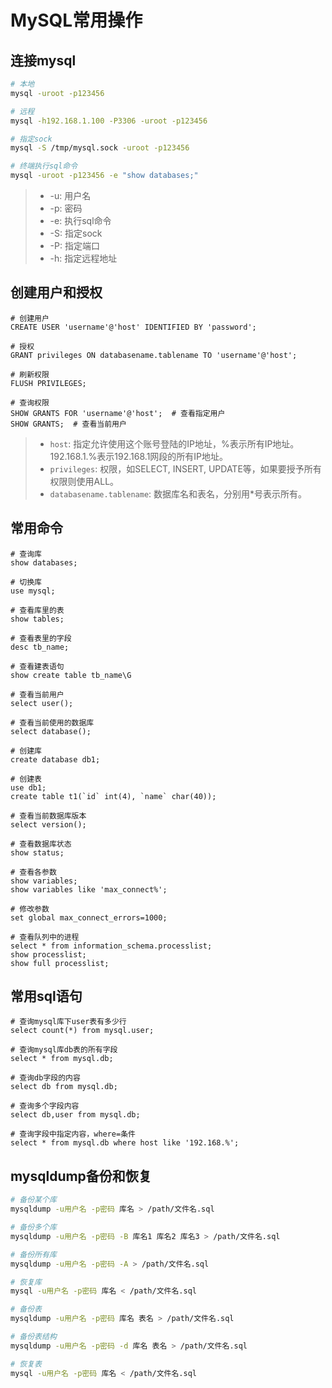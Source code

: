 # MySQL常用操作

## 连接mysql
```bash
# 本地
mysql -uroot -p123456

# 远程
mysql -h192.168.1.100 -P3306 -uroot -p123456

# 指定sock
mysql -S /tmp/mysql.sock -uroot -p123456

# 终端执行sql命令
mysql -uroot -p123456 -e "show databases;"
```
> - -u: 用户名
> - -p: 密码
> - -e: 执行sql命令
> - -S: 指定sock
> - -P: 指定端口
> - -h: 指定远程地址

## 创建用户和授权
```mysql
# 创建用户
CREATE USER 'username'@'host' IDENTIFIED BY 'password';

# 授权
GRANT privileges ON databasename.tablename TO 'username'@'host';

# 刷新权限
FLUSH PRIVILEGES;

# 查询权限
SHOW GRANTS FOR 'username'@'host';  # 查看指定用户
SHOW GRANTS;  # 查看当前用户
```
> - `host`: 指定允许使用这个账号登陆的IP地址，%表示所有IP地址。192.168.1.%表示192.168.1网段的所有IP地址。
> - `privileges`: 权限，如SELECT, INSERT, UPDATE等，如果要授予所有权限则使用ALL。
> - `databasename.tablename`: 数据库名和表名，分别用*号表示所有。

## 常用命令
```mysql
# 查询库 
show databases;

# 切换库 
use mysql;

# 查看库里的表
show tables;

# 查看表里的字段 
desc tb_name;

# 查看建表语句 
show create table tb_name\G

# 查看当前用户 
select user();

# 查看当前使用的数据库 
select database();

# 创建库 
create database db1;

# 创建表 
use db1; 
create table t1(`id` int(4), `name` char(40));

# 查看当前数据库版本 
select version();

# 查看数据库状态 
show status;

# 查看各参数 
show variables; 
show variables like 'max_connect%';

# 修改参数 
set global max_connect_errors=1000;

# 查看队列中的进程
select * from information_schema.processlist;
show processlist; 
show full processlist;
```

## 常用sql语句
```mysql
# 查询mysql库下user表有多少行
select count(*) from mysql.user;

# 查询mysql库db表的所有字段
select * from mysql.db;

# 查询db字段的内容
select db from mysql.db;

# 查询多个字段内容
select db,user from mysql.db;

# 查询字段中指定内容，where=条件
select * from mysql.db where host like '192.168.%';
```

## mysqldump备份和恢复
```bash
# 备份某个库
mysqldump -u用户名 -p密码 库名 > /path/文件名.sql

# 备份多个库
mysqldump -u用户名 -p密码 -B 库名1 库名2 库名3 > /path/文件名.sql

# 备份所有库
mysqldump -u用户名 -p密码 -A > /path/文件名.sql

# 恢复库
mysql -u用户名 -p密码 库名 < /path/文件名.sql
```
```bash
# 备份表
mysqldump -u用户名 -p密码 库名 表名 > /path/文件名.sql

# 备份表结构
mysqldump -u用户名 -p密码 -d 库名 表名 > /path/文件名.sql

# 恢复表
mysql -u用户名 -p密码 库名 < /path/文件名.sql
```
